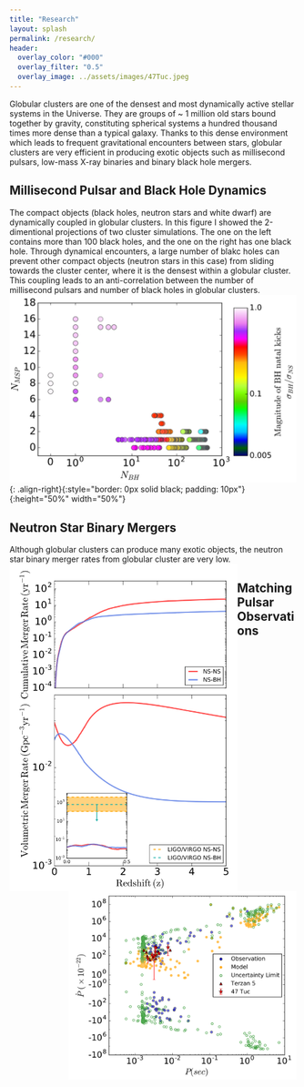 ```yaml
---
title: "Research"
layout: splash
permalink: /research/
header:
  overlay_color: "#000"
  overlay_filter: "0.5"
  overlay_image: ../assets/images/47Tuc.jpeg
---
```

Globular clusters are one of the densest and most dynamically active stellar systems in the Universe. They are groups of ~ 1 million old stars bound together by gravity, constituting spherical systems a hundred thousand times more dense than a typical galaxy. Thanks to this dense environment which leads to frequent gravitational encounters between stars, globular clusters are very efficient in producing exotic objects such as millisecond pulsars, low-mass X-ray binaries and binary black hole mergers.

## Millisecond Pulsar and Black Hole Dynamics
The compact objects (black holes, neutron stars and white dwarf) are dynamically coupled in globular clusters. In this figure I showed the 2-dimentional projections of two cluster simulations. The one on the left contains more than 100 black holes, and the one on the right has one black hole. Through dynamical encounters, a large number of blakc holes can prevent other compact objects (neutron stars in this case) from sliding towards the cluster center, where it is the densest within a globular cluster. This coupling leads to an anti-correlation between the number of millisecond pulsars and number of black holes in globular clusters. 
![image-right](../assets/images/nbh_nmsp.png){: .align-right}{:style="border: 0px solid black; padding: 10px"}{:height="50%" width="50%"}

## Neutron Star Binary Mergers
Although globular clusters can produce many exotic objects, the neutron star binary merger rates from globular cluster are very low. 
<img align="left" src="../assets/images/merger_rate.png" alt="" width="400"/>

<!--
![image-right](../assets/images/merger_rate.png){: .align-right}{:style="border: 0px solid black; padding: 10px"}
-->

## Matching Pulsar Observations
<img align="right" src="../assets/images/ppdot.png" alt="" width="400"/>
<!--
![image-right](../assets/images/ppdot.png){: .align-right}{:style="border: 0px solid black; padding: 10px"}
-->

<!--
47Tuc.jpeg           bio-photo.jpg        coffee.jpeg          merger_rate.png      ppdot.png
Ye_2019.jpg          cc_noncc_2dproj.png  gc_mass_rcrh.png     nbh_nmsp.png
-->
